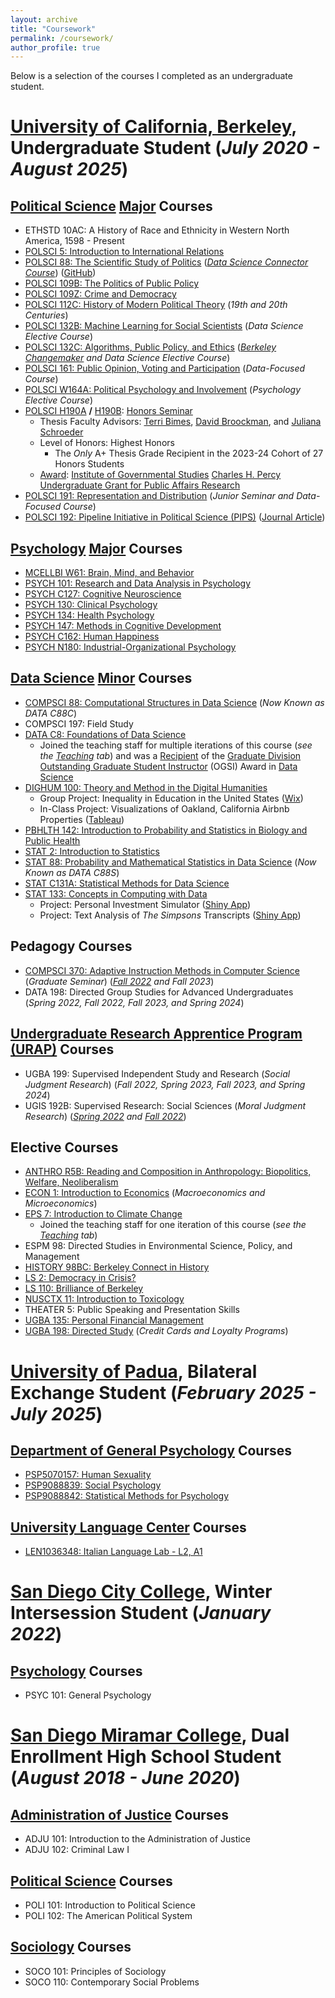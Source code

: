 ```yaml
---
layout: archive
title: "Coursework"
permalink: /coursework/
author_profile: true
---
```


Below is a selection of the courses I completed as an undergraduate student.

__[University of California, Berkeley](https://www.berkeley.edu/)__, Undergraduate Student (_July 2020 - August 2025_)
======
## [Political Science](https://polisci.berkeley.edu/) [Major](https://polisci.berkeley.edu/undergraduate-program) Courses
* ETHSTD 10AC: A History of Race and Ethnicity in Western North America, 1598 - Present
* [POLSCI 5: Introduction to International Relations](https://polisci.berkeley.edu/course/introduction-international-relations-11)
* [POLSCI 88: The Scientific Study of Politics](https://anthlittle.github.io/files/ps88syllabusF2021.pdf) (_[Data Science Connector Course](https://cdss.berkeley.edu/data-science-connector-courses)_) ([GitHub](https://github.com/ds-connectors/PolSci-88-FA21))
* [POLSCI 109B: The Politics of Public Policy](https://polisci.berkeley.edu/course/special-topics-american-politics-politics-public-policy)
* [POLSCI 109Z: Crime and Democracy](https://polisci.berkeley.edu/course/selected-topics-american-politics-crime-and-democracy-2)
* [POLSCI 112C: History of Modern Political Theory](https://www.danielacammack.com/_files/ugd/3c6e57_257b088008194ddd9fcb3ce8701fd90f.pdf) (_19th and 20th Centuries_)
* [POLSCI 132B: Machine Learning for Social Scientists](https://polisci.berkeley.edu/course/machine-learning-social-scientists) (_Data Science Elective Course_)
* [POLSCI 132C: Algorithms, Public Policy, and Ethics](https://polisci.berkeley.edu/course/berkeley-changemaker-algorithms-public-policy-and-ethics) (_[Berkeley Changemaker](https://changemaker.berkeley.edu/) and Data Science Elective Course_)
* [POLSCI 161: Public Opinion, Voting and Participation](https://polisci.berkeley.edu/course/public-opinion-voting-and-participation-0) (_Data-Focused Course_)
* [POLSCI W164A: Political Psychology and Involvement](https://polisci.berkeley.edu/course/political-psychology-and-involvement-9) (_Psychology Elective Course_)
* [POLSCI H190A](https://classes.berkeley.edu/content/2023-fall-polsci-h190a-002-sem-002) __/__ [H190B](https://classes.berkeley.edu/content/2024-spring-polsci-h190b-001-sem-001): [Honors Seminar](https://polisci.berkeley.edu/undergraduate-program/academic-opportunities/honors-program)
    - Thesis Faculty Advisors: [Terri Bimes](https://polisci.berkeley.edu/people/person/terri-bimes), [David Broockman](https://polisci.berkeley.edu/people/person/david-edward-broockman), and [Juliana Schroeder](https://julianaschroeder.com/)
    - Level of Honors: Highest Honors
        - The _Only_ A+ Thesis Grade Recipient in the 2023-24 Cohort of 27 Honors Students
    - [Award](https://igs.berkeley.edu/people/andrew-huong-yet-chen): [Institute of Governmental Studies](https://igs.berkeley.edu/) [Charles H. Percy Undergraduate Grant for Public Affairs Research](https://igs.berkeley.edu/student-opportunities/awards-grants/charles-h-percy-undergraduate-grant-public-affairs-research)
* [POLSCI 191: Representation and Distribution](https://polisci.berkeley.edu/node/3407) (_Junior Seminar and Data-Focused Course_)
* [POLSCI 192: Pipeline Initiative in Political Science (PIPS)](https://polisci.berkeley.edu/political-science-cal/undergraduate-programs) ([Journal Article](https://doi.org/10.1086/726954))

## [Psychology](https://psychology.berkeley.edu/) [Major](https://psychology.berkeley.edu/students/undergraduate-program) Courses
* [MCELLBI W61: Brain, Mind, and Behavior](https://classes.berkeley.edu/content/2022-summer-mcellbi-w61-001-wbl-001)
* [PSYCH 101: Research and Data Analysis in Psychology](https://classes.berkeley.edu/content/2022-spring-psych-101-001-lec-001)
* [PSYCH C127: Cognitive Neuroscience](https://classes.berkeley.edu/content/2024-spring-psych-c127-001-lec-001)
* [PSYCH 130: Clinical Psychology](https://classes.berkeley.edu/content/2023-spring-psych-130-001-lec-001)
* [PSYCH 134: Health Psychology](https://classes.berkeley.edu/content/2022-fall-psych-134-001-lec-001)
* [PSYCH 147: Methods in Cognitive Development](https://classes.berkeley.edu/content/2023-spring-psych-147-001-lec-001)
* [PSYCH C162: Human Happiness](https://classes.berkeley.edu/content/2023-fall-psych-c162-001-lec-001)
* [PSYCH N180: Industrial-Organizational Psychology](https://classes.berkeley.edu/content/2023-summer-psych-n180-001-lec-001)

## [Data Science](https://cdss.berkeley.edu/) [Minor](https://cdss.berkeley.edu/academics/data-science-undergraduate-studies/data-science-minor) Courses
* [COMPSCI 88: Computational Structures in Data Science](https://c88c.org/fa21/) (_Now Known as DATA C88C_)
* COMPSCI 197: Field Study
* [DATA C8: Foundations of Data Science](http://www.data8.org/su21/)
    - Joined the teaching staff for multiple iterations of this course (_see the [Teaching](https://andrewchen04.github.io/teaching/) tab_) and was a [Recipient](https://gsi.berkeley.edu/ogsi-recipients-2023-2024/) of the [Graduate Division](https://grad.berkeley.edu/) [Outstanding Graduate Student Instructor](https://gsi.berkeley.edu/programs-services/award-programs/ogsi/) (OGSI) Award in [Data Science](https://data.berkeley.edu/)
* [DIGHUM 100: Theory and Method in the Digital Humanities](https://sites.google.com/berkeley.edu/dighum-100/home)
    - Group Project: Inequality in Education in the United States ([Wix](https://dighum100su23.wixsite.com/education-dh100su23))
    - In-Class Project: Visualizations of Oakland, California Airbnb Properties ([Tableau](https://public.tableau.com/app/profile/andrewchen04/viz/OaklandAirbnb/OaklandAirbnb))
* [PBHLTH 142: Introduction to Probability and Statistics in Biology and Public Health](https://github.com/ph142-ucb/ph142-sp22)
* [STAT 2: Introduction to Statistics](https://classes.berkeley.edu/content/2021-fall-stat-2-001-lec-001)
* [STAT 88: Probability and Mathematical Statistics in Data Science](http://stat88.org/) (_Now Known as DATA C88S_)
* [STAT C131A: Statistical Methods for Data Science](https://epurdom.github.io/Stat131A/)
* [STAT 133: Concepts in Computing with Data](https://www.gastonsanchez.com/intro2cwd/)
    - Project: Personal Investment Simulator ([Shiny App](https://andrewchen.shinyapps.io/InvestmentSimulator/))
    - Project: Text Analysis of _The Simpsons_ Transcripts ([Shiny App](https://andrewchen.shinyapps.io/Simpsons/))

## Pedagogy Courses
* [COMPSCI 370: Adaptive Instruction Methods in Computer Science](https://inst.eecs.berkeley.edu/~cs370/) (_Graduate Seminar_) (_[Fall 2022](https://classes.berkeley.edu/content/2022-fall-compsci-370-001-lec-001) and Fall 2023_)
* DATA 198: Directed Group Studies for Advanced Undergraduates (_Spring 2022, Fall 2022, Fall 2023, and Spring 2024_)

## [Undergraduate Research Apprentice Program (URAP)](https://research.berkeley.edu/urap/) Courses
* UGBA 199: Supervised Independent Study and Research (_Social Judgment Research_) (_Fall 2022, Spring 2023, Fall 2023, and Spring 2024_)
* UGIS 192B: Supervised Research: Social Sciences (_Moral Judgment Research_) (_[Spring 2022](https://classes.berkeley.edu/content/2022-spring-ugis-192b-026-tut-026) and [Fall 2022](https://classes.berkeley.edu/content/2022-fall-ugis-192b-027-tut-027)_)

## Elective Courses
* [ANTHRO R5B: Reading and Composition in Anthropology: Biopolitics, Welfare, Neoliberalism](https://classes.berkeley.edu/content/2020-fall-anthro-r5b-002-lec-002)
* [ECON 1: Introduction to Economics](https://classes.berkeley.edu/content/2021-spring-econ-1-001-lec-001) (_Macroeconomics and Microeconomics_)
* [EPS 7: Introduction to Climate Change](https://romps.berkeley.edu/teaching/courses-2020-fall-eps7.html)
  - Joined the teaching staff for one iteration of this course (_see the [Teaching](https://andrewchen04.github.io/teaching/) tab_)
* ESPM 98: Directed Studies in Environmental Science, Policy, and Management
* [HISTORY 98BC: Berkeley Connect in History](https://berkeleyconnect.berkeley.edu/finding-connection/participating-departments/history)
* [LS 2: Democracy in Crisis?](https://classes.berkeley.edu/content/2020-fall-ls-2-001-lec-001)
* [LS 110: Brilliance of Berkeley](https://curricularconnections.berkeley.edu/ls110/)
* [NUSCTX 11: Introduction to Toxicology](https://classes.berkeley.edu/content/2021-spring-nusctx-11-001-lec-001)
* THEATER 5: Public Speaking and Presentation Skills
* [UGBA 135: Personal Financial Management](https://www.dropbox.com/scl/fo/icgivb8b9zc9djrjyxvq9/ADnZP9bHWKLeO1Cy3eeEi5Q/UGBA135/2021-1-spring-135-selinger.pdf?rlkey=9eyb3lcrh3lp2r8yq2juss8ly&e=1&dl=0)
* [UGBA 198: Directed Study](https://docs.google.com/document/d/11OL3KUxrEe8mSKcwHbrnV2X15YUjF2j5nGRKBW1tdPw/edit?usp=sharing) (_Credit Cards and Loyalty Programs_)

__[University of Padua](https://www.unipd.it/en/)__, Bilateral Exchange Student (_February 2025 - July 2025_)
======
## [Department of General Psychology](https://www.dpg.unipd.it/en/) Courses
* [PSP5070157: Human Sexuality](https://en.didattica.unipd.it/off/2022/LT/PS/PS2648/000ZZ/PSP5070157/N0)
* [PSP9088839: Social Psychology](https://en.didattica.unipd.it/off/2024/LT/PS/PS2589/000ZZ/PSP9088839/N0)
* [PSP9088842: Statistical Methods for Psychology](https://en.didattica.unipd.it/off/2024/LT/PS/PS2589/000ZZ/PSP9088842/N0)

## [University Language Center](https://cla.unipd.it/en/) Courses
* [LEN1036348: Italian Language Lab - L2, A1](https://cla.unipd.it/en/language-courses/italian-courses/biannual-courses/)

__[San Diego City College](https://www.sdcity.edu/)__, Winter Intersession Student (_January 2022_)
======
## [Psychology](https://www.sdcity.edu/academics/schools-programs/behavioral-social-science/psychology.aspx) Courses
* PSYC 101: General Psychology

__[San Diego Miramar College](https://sdmiramar.edu/)__, Dual Enrollment High School Student (_August 2018 - June 2020_)
======
## [Administration of Justice](https://sdmiramar.edu/programs/administration-justice) Courses
* ADJU 101: Introduction to the Administration of Justice
* ADJU 102: Criminal Law I

## [Political Science](https://sdmiramar.edu/programs/political-science) Courses
* POLI 101: Introduction to Political Science
* POLI 102: The American Political System

## [Sociology](https://sdmiramar.edu/programs/sociology) Courses
* SOCO 101: Principles of Sociology
* SOCO 110: Contemporary Social Problems
